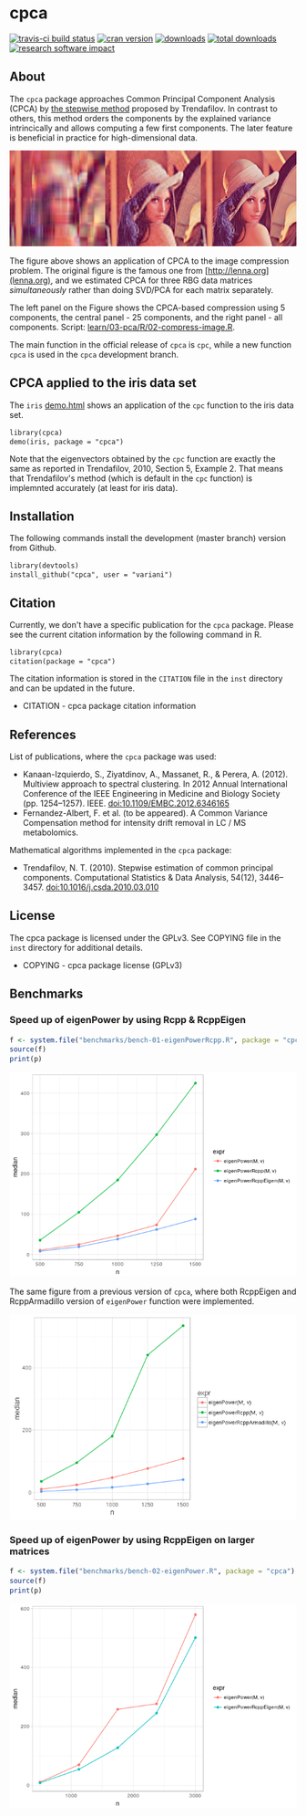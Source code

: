cpca
====

[![travis-ci build status](https://travis-ci.org/variani/cpca.svg?branch=master)](https://travis-ci.org/variani/cpca) [![cran version](http://www.r-pkg.org/badges/version/cpca)](https://cran.r-project.org/web/packages/cpca) [![downloads](http://cranlogs.r-pkg.org/badges/cpca)](http://cranlogs.r-pkg.org/badges/cpca) [![total downloads](http://cranlogs.r-pkg.org/badges/grand-total/cpca)](http://cranlogs.r-pkg.org/badges/grand-total/cpca) [![research software impact](http://depsy.org/api/package/cran/cpca/badge.svg)](http://depsy.org/package/r/cpca)

About
-----

The `cpca` package approaches Common Principal Component Analysis (CPCA) by [the stepwise method](http://www.sciencedirect.com/science/article/pii/S016794731000112X) proposed by Trendafilov. In contrast to others, this method orders the components by the explained variance intrincically and allows computing a few first components. The later feature is beneficial in practice for high-dimensional data.

![](https://raw.githubusercontent.com/variani/cpca/master/docs/images/lena.png)

The figure above shows an application of CPCA to the image compression problem. The original figure is the famous one from [http://lenna.org](lenna.org), and we estimated CPCA for three RBG data matrices *simultaneously* rather than doing SVD/PCA for each matrix separately.

The left panel on the Figure shows the CPCA-based compression using 5 components, the central panel - 25 components, and the right panel - all components. Script: [learn/03-pca/R/02-compress-image.R](https://github.com/variani/cpca/blob/master/learn/03-pca/R/02-compress-image.R).

The main function in the official release of `cpca` is `cpc`, while a new function `cpca` is used in the `cpca` development branch.

CPCA applied to the iris data set
---------------------------------

The `iris` [demo.html](http://htmlpreview.github.io/?https://raw.github.com/variani/cpca/master/inst/doc/demo.html) shows an application of the `cpc` function to the iris data set.

    library(cpca)
    demo(iris, package = "cpca")

Note that the eigenvectors obtained by the `cpc` function are exactly the same as reported in Trendafilov, 2010, Section 5, Example 2. That means that Trendafilov's method (which is default in the `cpc` function) is implemnted accurately (at least for iris data).

Installation
------------

The following commands install the development (master branch) version from Github.

    library(devtools)
    install_github("cpca", user = "variani")

Citation
--------

Currently, we don't have a specific publication for the `cpca` package. Please see the current citation information by the following command in R.

    library(cpca)
    citation(package = "cpca")

The citation information is stored in the `CITATION` file in the `inst` directory and can be updated in the future.

-   CITATION - cpca package citation information

References
----------

List of publications, where the `cpca` package was used:

-   Kanaan-Izquierdo, S., Ziyatdinov, A., Massanet, R., & Perera, A. (2012). Multiview approach to spectral clustering. In 2012 Annual International Conference of the IEEE Engineering in Medicine and Biology Society (pp. 1254–1257). IEEE. <doi:10.1109/EMBC.2012.6346165>
-   Fernandez-Albert, F. et al. (to be appeared). A Common Variance Compensation method for intensity drift removal in LC / MS metabolomics.

Mathematical algorithms implemented in the `cpca` package:

-   Trendafilov, N. T. (2010). Stepwise estimation of common principal components. Computational Statistics & Data Analysis, 54(12), 3446–3457. <doi:10.1016/j.csda.2010.03.010>

License
-------

The cpca package is licensed under the GPLv3. See COPYING file in the `inst` directory for additional details.

-   COPYING - cpca package license (GPLv3)

Benchmarks
----------

### Speed up of eigenPower by using Rcpp & RcppEigen

``` r
f <- system.file("benchmarks/bench-01-eigenPowerRcpp.R", package = "cpca")
source(f)
print(p)
```

![](docs/figures/becnh1-1.png)

The same figure from a previous version of `cpca`, where both RcppEigen and RcppArmadillo version of `eigenPower` function were implemented.

![](docs/images/becnh1-1-v1.png)

### Speed up of eigenPower by using RcppEigen on larger matrices

``` r
f <- system.file("benchmarks/bench-02-eigenPower.R", package = "cpca")
source(f)
print(p)
```

![](docs/figures/becnh2-1.png)
